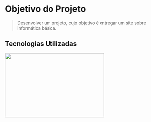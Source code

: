 # **Objetivo do Projeto** # 
> Desenvolver um projeto, cujo objetivo é entregar um site sobre informática básica.

## Tecnologias Utilizadas

<img src="https://user-images.githubusercontent.com/30186107/29488525-f55a69d0-84da-11e7-8a39-5476f663b5eb.png" width="320" height="205" />